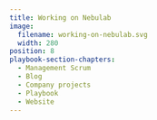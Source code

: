 ```yaml
---
title: Working on Nebulab
image:
  filename: working-on-nebulab.svg
  width: 280
position: 8
playbook-section-chapters:
  - Management Scrum
  - Blog
  - Company projects
  - Playbook
  - Website
---
```

